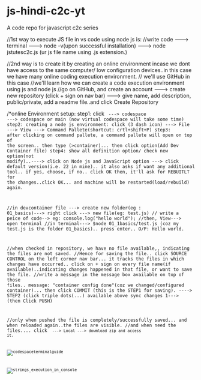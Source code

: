 # js-hindi-c2c-yt
A code repo for javascript c2c series 

//1st way to execute JS file in vs code using node js is:
//write code ---> terminal ---> node -v(upon successful installation) ---> node jstutesc2c.js (ur js file name using .js extension.)

//2nd way is to create it by creating an online environment incase we dont have access to the same computer/ low configuration devices..in this case we have many online coding execution environment.
// we'll use GitHub in this  case
//we'll learn how we can create a code execution environment using js and node js
//go on GitHub, and create an account ---> create new repository (click + sign on nav bar) ---> give name, add description, public/private, add a readme file..and click Create Repository

/*online Environment setup:
step1: click <code> ---> codespace ---> codespace or main (now virtual codespace will take some time)
step2: creating a node js environment: click (3 dash icon) ---> File ---> View ---> Command Pallete(shortcut: crtl+shift+P)
step3: after clicking on command pallete, a command pallete will open on top of the screen.. then type (>container)... then click option(Add Dev Container file)
step4: show all definition option/ check new option(not modify)..----> click on Node js and JavaScript option ---> click default version(i.e. 22 in mine).. it also asks if want any additional tool.. if yes, choose, if no.. click OK
then, it'll ask for REBUITLT for the changes..click OK... and machine will be restarted(load/rebuild) again.

//in devcontainer file ---> create new folder(eg : 01_basics)---> right click ---> new file(eg: test.js)
// write a peice of code--> eg: console.log("hello world");
//then, View---> open terminal
//in terminal---> $node 01_1basics/test.js (coz my test.js is the folder 01_basics).. press enter.. O/P: Hello world.

//when checked in repository, we have no file available,, indicating the files are not saved.
//Hence for saving the file.. click SOURCE CONTROL on the left corner nav bar... it tracks the files in which changes have occurred.. click on + sign on every file name(if available)..indicating changes happened in that file, or want to save the file.
//write a message in the message box available on top of those files.. message: "container config done"(coz we changed/configured container)... then click COMMIT (this is the STEP1 for saving). ----> STEP2 (click triple dots(...) available above sync changes 1---> (then Click PUSH)

//only when pushed the file is completely/successfully saved... and when reloaded again..the files are visible.
//and when need the files.... click <code> ---> Local ---> dowmload zip and access it.

![codespaceterminalguide](https://github.com/user-attachments/assets/dced8ccd-aaa9-4247-b087-71df719c3824)




![strings_execution_in_console](https://github.com/user-attachments/assets/a5066106-fcfc-4f66-9954-f2e8824bf676)
